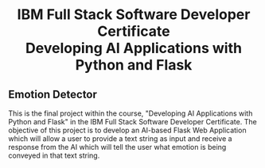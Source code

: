 <h1 align="center"> IBM Full Stack Software Developer Certificate <br> Developing AI Applications with Python and Flask </h1>

## Emotion Detector

This is the final project within the course, "Developing AI Applications with Python and Flask" in the IBM Full Stack Software Developer Certificate. The objective of this project is to develop an AI-based Flask Web Application which will allow a user to provide a text string as input and receive a response from the AI which will tell the user what emotion is being conveyed in that text string.

